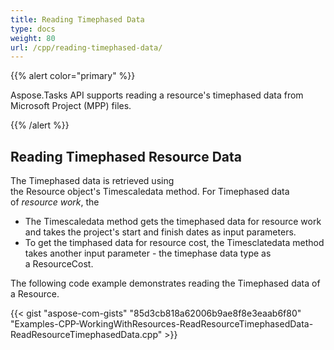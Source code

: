 ```yaml
---
title: Reading Timephased Data
type: docs
weight: 80
url: /cpp/reading-timephased-data/
---
```


{{% alert color="primary" %}} 

Aspose.Tasks API supports reading a resource's timephased data from Microsoft Project (MPP) files.

{{% /alert %}} 
## **Reading Timephased Resource Data**
The Timephased data is retrieved using the Resource object's Timescaledata method. For Timephased data of *resource work*, the

- The Timescaledata method gets the timephased data for resource work and takes the project's start and finish dates as input parameters.
- To get the timphased data for resource cost, the Timesclatedata method takes another input parameter - the timephase data type as a ResourceCost.

The following code example demonstrates reading the Timephased data of a Resource.

{{< gist "aspose-com-gists" "85d3cb818a62006b9ae8f8e3eaab6f80" "Examples-CPP-WorkingWithResources-ReadResourceTimephasedData-ReadResourceTimephasedData.cpp" >}}
